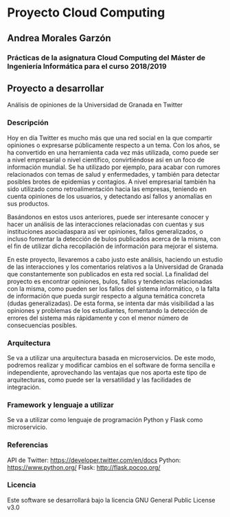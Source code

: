 # Proyecto Cloud Computing 
## Andrea Morales Garzón

### Prácticas de la asignatura Cloud Computing del Máster de Ingeniería Informática para el curso 2018/2019

## Proyecto a desarrollar
Análisis de opiniones de la Universidad de Granada en Twitter


### Descripción
Hoy en día Twitter es mucho más que una red social en la que compartir opiniones o expresarse públicamente respecto a un tema. 
Con los años, se ha convertido en una herramienta cada vez más utilizada, como puede ser a nivel empresarial o nivel científico, convirtiéndose así en un foco de información mundial. Se ha utilizado por ejemplo, para acabar con rumores relacionados con temas de salud y enfermedades, y también para detectar posibles brotes de epidemias y contagios. A nivel empresarial también ha sido utilizado como retroalimentación hacia las empresas, teniendo en cuenta opiniones de los usuarios, y detectando así fallos y anomalías en sus productos.

Basándonos en estos usos anteriores, puede ser interesante conocer y hacer un análisis de las interacciones relacionadas con cuentas y sus instituciones asociadaspara así ver opiniones, fallos generalizados, o incluso fomentar la detección de bulos publicados acerca de la misma, con el fin de utilizar dicha recopilación de información para mejorar el sistema. 

En este proyecto, llevaremos a cabo justo este análisis, haciendo un estudio de las interacciones y los comentarios relativos a la Universidad de Granada que constantemente son publicados en esta red social. La finalidad del proyecto es encontrar opiniones, bulos, fallos y tendencias relacionadas con la misma, como pueden ser los fallos del sistema informático, o la falta de información que pueda surgir respecto a alguna temática concreta (dudas generalizadas). De esta forma, se intenta dar más visibilidad a las opiniones y problemas de los estudiantes, fomentando la detección de errores del sistema más rápidamente y con el menor número de consecuencias posibles.   


### Arquitectura 
Se va a utilizar una arquitectura basada en microservicios. De este modo, podremos realizar y modificar cambios en el software de forma sencilla e independiente, aprovechando las ventajas que nos aporta este tipo de arquitecturas, como puede ser la versatilidad y las facilidades de integración. 


### Framework y lenguaje a utilizar
Se va a utilizar como lenguaje de programación Python y Flask como microservicio. 


### Referencias 
API de Twitter: https://developer.twitter.com/en/docs
Python: https://www.python.org/
Flask: http://flask.pocoo.org/



### Licencia
Este software se desarrollará bajo la licencia GNU General Public License v3.0 
